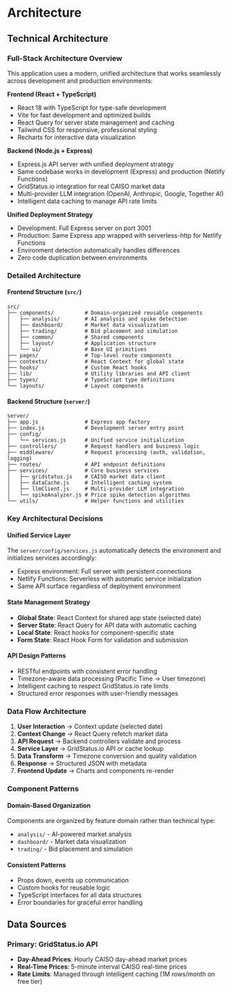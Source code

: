 # Architecture

## Technical Architecture

### Full-Stack Architecture Overview

This application uses a modern, unified architecture that works seamlessly across development and production environments:

**Frontend (React + TypeScript)**

- React 18 with TypeScript for type-safe development
- Vite for fast development and optimized builds
- React Query for server state management and caching
- Tailwind CSS for responsive, professional styling
- Recharts for interactive data visualization

**Backend (Node.js + Express)**

- Express.js API server with unified deployment strategy
- Same codebase works in development (Express) and production (Netlify Functions)
- GridStatus.io integration for real CAISO market data
- Multi-provider LLM integration (OpenAI, Anthropic, Google, Together AI)
- Intelligent data caching to manage API rate limits

**Unified Deployment Strategy**

- Development: Full Express server on port 3001
- Production: Same Express app wrapped with serverless-http for Netlify Functions
- Environment detection automatically handles differences
- Zero code duplication between environments

### Detailed Architecture

#### Frontend Structure (`src/`)

```
src/
├── components/          # Domain-organized reusable components
│   ├── analysis/        # AI analysis and spike detection
│   ├── dashboard/       # Market data visualization
│   ├── trading/         # Bid placement and simulation
│   ├── common/          # Shared components
│   ├── layout/          # Application structure
│   └── ui/              # Base UI primitives
├── pages/               # Top-level route components
├── contexts/            # React Context for global state
├── hooks/               # Custom React hooks
├── lib/                 # Utility libraries and API client
├── types/               # TypeScript type definitions
└── layouts/             # Layout components
```

#### Backend Structure (`server/`)

```
server/
├── app.js               # Express app factory
├── index.js             # Development server entry point
├── config/
│   └── services.js      # Unified service initialization
├── controllers/         # Request handlers and business logic
├── middleware/          # Request processing (auth, validation, logging)
├── routes/              # API endpoint definitions
├── services/            # Core business services
│   ├── gridstatus.js    # CAISO market data client
│   ├── dataCache.js     # Intelligent caching system
│   ├── llmClient.js     # Multi-provider LLM integration
│   └── spikeAnalyzer.js # Price spike detection algorithms
└── utils/               # Helper functions and utilities
```

### Key Architectural Decisions

#### Unified Service Layer

The `server/config/services.js` automatically detects the environment and initializes services accordingly:

- Express environment: Full server with persistent connections
- Netlify Functions: Serverless with automatic service initialization
- Same API surface regardless of deployment environment

#### State Management Strategy

- **Global State**: React Context for shared app state (selected date)
- **Server State**: React Query for API data with automatic caching
- **Local State**: React hooks for component-specific state
- **Form State**: React Hook Form for validation and submission

#### API Design Patterns

- RESTful endpoints with consistent error handling
- Timezone-aware data processing (Pacific Time → User timezone)
- Intelligent caching to respect GridStatus.io rate limits
- Structured error responses with user-friendly messages

### Data Flow Architecture

1. **User Interaction** → Context update (selected date)
2. **Context Change** → React Query refetch market data
3. **API Request** → Backend controllers validate and process
4. **Service Layer** → GridStatus.io API or cache lookup
5. **Data Transform** → Timezone conversion and quality validation
6. **Response** → Structured JSON with metadata
7. **Frontend Update** → Charts and components re-render

### Component Patterns

#### Domain-Based Organization

Components are organized by feature domain rather than technical type:

- `analysis/` - AI-powered market analysis
- `dashboard/` - Market data visualization
- `trading/` - Bid placement and simulation

#### Consistent Patterns

- Props down, events up communication
- Custom hooks for reusable logic
- TypeScript interfaces for all data structures
- Error boundaries for graceful error handling

## Data Sources

### Primary: GridStatus.io API

- **Day-Ahead Prices**: Hourly CAISO day-ahead market prices
- **Real-Time Prices**: 5-minute interval CAISO real-time prices
- **Rate Limits**: Managed through intelligent caching (1M rows/month on free tier)

